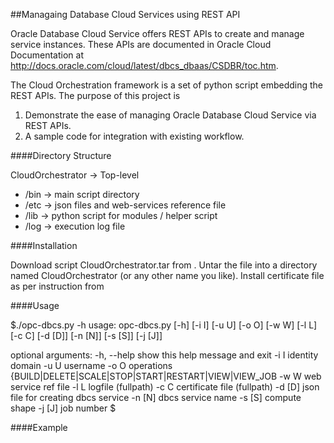 ##Managaing Database Cloud Services using REST API

Oracle Database Cloud Service offers REST APIs to create and manage service instances. These APIs are documented in Oracle Cloud Documentation at http://docs.oracle.com/cloud/latest/dbcs_dbaas/CSDBR/toc.htm. 

The Cloud Orchestration framework is a set of python script embedding the REST APIs. The purpose of this project is

1.  Demonstrate the ease of managing Oracle Database Cloud Service via REST APIs.
2.  A sample code for integration with existing workflow.

####Directory Structure

CloudOrchestrator -> Top-level 
  - /bin -> main script directory
  - /etc -> json files and web-services reference file
  - /lib -> python script for modules / helper script
  - /log -> execution log file
  
####Installation 

Download script CloudOrchestrator.tar from <location>.
Untar the file into a directory named CloudOrchestrator (or any other name you like).
Install certificate file as per instruction from <link>

####Usage

$./opc-dbcs.py -h
usage: opc-dbcs.py [-h] [-i I] [-u U] [-o O] [-w W] [-l L] [-c C] [-d [D]]
                   [-n [N]] [-s [S]] [-j [J]]

optional arguments:
  -h, --help  show this help message and exit
  -i I        identity domain
  -u U        username
  -o O        operations {BUILD|DELETE|SCALE|STOP|START|RESTART|VIEW|VIEW_JOB
  -w W        web service ref file
  -l L        logfile (fullpath)
  -c C        certificate file (fullpath)
  -d [D]      json file for creating dbcs service
  -n [N]      dbcs service name
  -s [S]      compute shape
  -j [J]      job number
$

####Example



